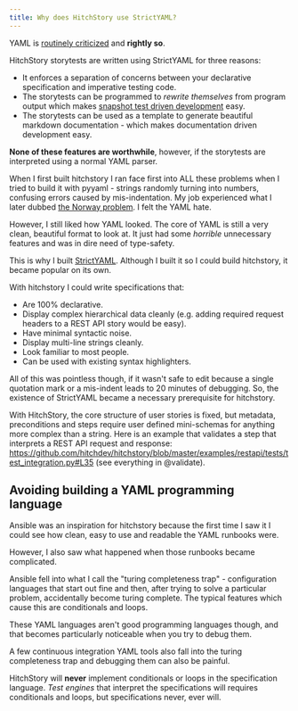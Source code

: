```yaml
---
title: Why does HitchStory use StrictYAML?
---
```


YAML is [routinely criticized](https://noyaml.com) and **rightly so**.

HitchStory storytests are written using StrictYAML for three reasons:

* It enforces a separation of concerns between your declarative specification and imperative testing code.
* The storytests can be programmed to *rewrite themselves* from program output which makes [snapshot test driven development](../../approach/snapshot-test-driven-development/) easy.
* The storytests can be used as a template to generate beautiful markdown documentation - which makes documentation driven development easy.

**None of these features are worthwhile**, however, if the storytests are interpreted using a normal YAML parser.

When I first built hitchstory I ran face first into ALL these problems when I tried to build it with pyyaml - strings randomly turning into numbers, confusing errors caused by mis-indentation. My job experienced what I later dubbed [the Norway problem](/strictyaml/why/implicit-typing-removed/). I felt the YAML hate.

However, I still liked how YAML looked. The core of YAML is still a very clean, beautiful format to look at. It just had some *horrible* unnecessary features and was in dire need of type-safety.

This is why I built [StrictYAML](/strictyaml). Although I built it so I could build hitchstory, it became popular on its own.

With hitchstory I could write specifications that:

* Are 100% declarative.
* Display complex hierarchical data cleanly (e.g. adding required request headers to a REST API story would be easy).
* Have minimal syntactic noise.
* Display multi-line strings cleanly.
* Look familiar to most people.
* Can be used with existing syntax highlighters.

All of this was pointless though, if it wasn't safe to edit because a single quotation mark or a mis-indent leads to 20 minutes of debugging. So, the existence of StrictYAML became a necessary prerequisite for hitchstory.

With HitchStory, the core structure of user stories is fixed, but metadata, preconditions and steps require user defined mini-schemas for anything more complex than a string. Here is an example that validates a step that interprets a REST API request and response: https://github.com/hitchdev/hitchstory/blob/master/examples/restapi/tests/test_integration.py#L35 (see everything in @validate).

## Avoiding building a YAML programming language

Ansible was an inspiration for hitchstory because the first time I saw it I could see how clean, easy to use and readable the YAML runbooks were.

However, I also saw what happened when those runbooks became complicated.

Ansible fell into what I call the "turing completeness trap" - configuration languages that start out fine and then, after trying to solve a particular problem, accidentally become turing complete. The typical features which cause this are conditionals and loops.

These YAML languages aren't good programming languages though, and that becomes particularly noticeable when you try to debug them.

A few continuous integration YAML tools also fall into the turing completeness trap and debugging them can also be painful.

HitchStory will **never** implement conditionals or loops in the specification language. *Test engines* that interpret the specifications will requires conditionals and loops, but specifications never, ever will.

